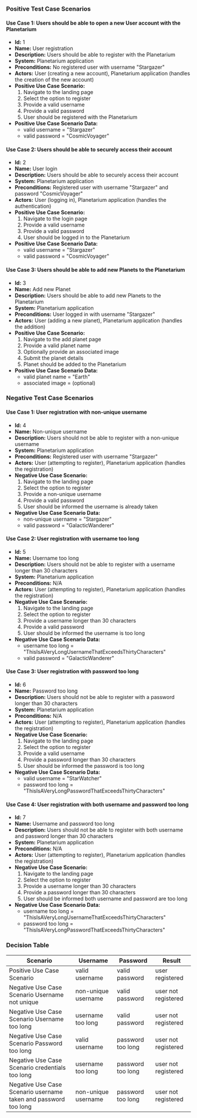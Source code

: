 ### Positive Test Case Scenarios

#### Use Case 1: Users should be able to open a new User account with the Planetarium
- **Id:** 1
- **Name:** User registration
- **Description:** Users should be able to register with the Planetarium
- **System:** Planetarium application
- **Preconditions:** No registered user with username "Stargazer"
- **Actors:** User (creating a new account), Planetarium application (handles the creation of the new account)
- **Positive Use Case Scenario:**
  1. Navigate to the landing page
  2. Select the option to register
  3. Provide a valid username
  4. Provide a valid password
  5. User should be registered with the Planetarium
- **Positive Use Case Scenario Data:**
  - valid username = "Stargazer"
  - valid password = "CosmicVoyager"

#### Use Case 2: Users should be able to securely access their account
- **Id:** 2
- **Name:** User login
- **Description:** Users should be able to securely access their account
- **System:** Planetarium application
- **Preconditions:** Registered user with username "Stargazer" and password "CosmicVoyager"
- **Actors:** User (logging in), Planetarium application (handles the authentication)
- **Positive Use Case Scenario:**
  1. Navigate to the login page
  2. Provide a valid username
  3. Provide a valid password
  4. User should be logged in to the Planetarium
- **Positive Use Case Scenario Data:**
  - valid username = "Stargazer"
  - valid password = "CosmicVoyager"

#### Use Case 3: Users should be able to add new Planets to the Planetarium
- **Id:** 3
- **Name:** Add new Planet
- **Description:** Users should be able to add new Planets to the Planetarium
- **System:** Planetarium application
- **Preconditions:** User logged in with username "Stargazer"
- **Actors:** User (adding a new planet), Planetarium application (handles the addition)
- **Positive Use Case Scenario:**
  1. Navigate to the add planet page
  2. Provide a valid planet name
  3. Optionally provide an associated image
  4. Submit the planet details
  5. Planet should be added to the Planetarium
- **Positive Use Case Scenario Data:**
  - valid planet name = "Earth"
  - associated image = (optional)

### Negative Test Case Scenarios

#### Use Case 1: User registration with non-unique username
- **Id:** 4
- **Name:** Non-unique username
- **Description:** Users should not be able to register with a non-unique username
- **System:** Planetarium application
- **Preconditions:** Registered user with username "Stargazer"
- **Actors:** User (attempting to register), Planetarium application (handles the registration)
- **Negative Use Case Scenario:**
  1. Navigate to the landing page
  2. Select the option to register
  3. Provide a non-unique username
  4. Provide a valid password
  5. User should be informed the username is already taken
- **Negative Use Case Scenario Data:**
  - non-unique username = "Stargazer"
  - valid password = "GalacticWanderer"

#### Use Case 2: User registration with username too long
- **Id:** 5
- **Name:** Username too long
- **Description:** Users should not be able to register with a username longer than 30 characters
- **System:** Planetarium application
- **Preconditions:** N/A
- **Actors:** User (attempting to register), Planetarium application (handles the registration)
- **Negative Use Case Scenario:**
  1. Navigate to the landing page
  2. Select the option to register
  3. Provide a username longer than 30 characters
  4. Provide a valid password
  5. User should be informed the username is too long
- **Negative Use Case Scenario Data:**
  - username too long = "ThisIsAVeryLongUsernameThatExceedsThirtyCharacters"
  - valid password = "GalacticWanderer"

#### Use Case 3: User registration with password too long
- **Id:** 6
- **Name:** Password too long
- **Description:** Users should not be able to register with a password longer than 30 characters
- **System:** Planetarium application
- **Preconditions:** N/A
- **Actors:** User (attempting to register), Planetarium application (handles the registration)
- **Negative Use Case Scenario:**
  1. Navigate to the landing page
  2. Select the option to register
  3. Provide a valid username
  4. Provide a password longer than 30 characters
  5. User should be informed the password is too long
- **Negative Use Case Scenario Data:**
  - valid username = "StarWatcher"
  - password too long = "ThisIsAVeryLongPasswordThatExceedsThirtyCharacters"

#### Use Case 4: User registration with both username and password too long
- **Id:** 7
- **Name:** Username and password too long
- **Description:** Users should not be able to register with both username and password longer than 30 characters
- **System:** Planetarium application
- **Preconditions:** N/A
- **Actors:** User (attempting to register), Planetarium application (handles the registration)
- **Negative Use Case Scenario:**
  1. Navigate to the landing page
  2. Select the option to register
  3. Provide a username longer than 30 characters
  4. Provide a password longer than 30 characters
  5. User should be informed both username and password are too long
- **Negative Use Case Scenario Data:**
  - username too long = "ThisIsAVeryLongUsernameThatExceedsThirtyCharacters"
  - password too long = "ThisIsAVeryLongPasswordThatExceedsThirtyCharacters"

### Decision Table

| Scenario                                   | Username                                     | Password                                     | Result                |
|--------------------------------------------|---------------------------------------------|---------------------------------------------|-----------------------|
| Positive Use Case Scenario                 | valid username                              | valid password                              | user registered       |
| Negative Use Case Scenario Username not unique | non-unique username                          | valid password                              | user not registered   |
| Negative Use Case Scenario Username too long | username too long                            | valid password                              | user not registered   |
| Negative Use Case Scenario Password too long | valid username                              | password too long                            | user not registered   |
| Negative Use Case Scenario credentials too long | username too long                            | password too long                            | user not registered   |
| Negative Use Case Scenario username taken and password too long | non-unique username                          | password too long                            | user not registered   |